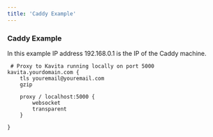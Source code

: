 ```yaml
---
title: 'Caddy Example'
---
```


### Caddy Example
In this example IP address 192.168.0.1 is the IP of the Caddy machine.
```
 # Proxy to Kavita running locally on port 5000
kavita.yourdomain.com {
	tls youremail@youremail.com
	gzip

    proxy / localhost:5000 {
        websocket
        transparent
    }

}
 ```